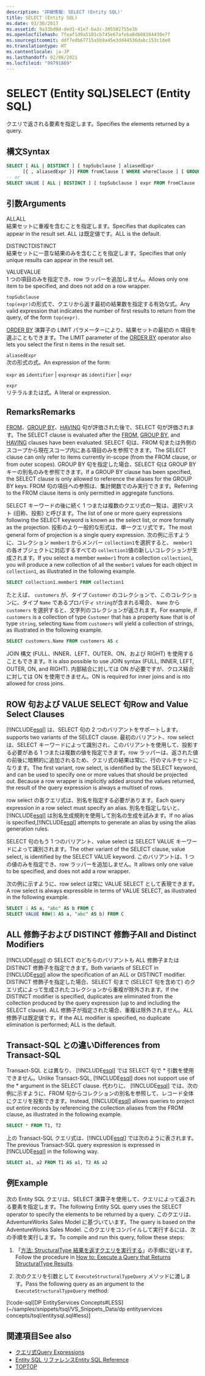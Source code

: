 ```yaml
---
description: '詳細情報: SELECT (Entity SQL)'
title: SELECT (Entity SQL)
ms.date: 03/30/2017
ms.assetid: 9a33bd0d-ded1-41e7-ba3c-305502755e3b
ms.openlocfilehash: 7feaf1d9a5101cb745e67afeba8d608104430e7f
ms.sourcegitcommit: ddf7edb67715a5b9a45e3dd44536dabc153c1de0
ms.translationtype: HT
ms.contentlocale: ja-JP
ms.lasthandoff: 02/06/2021
ms.locfileid: "99791869"
---
```

# <a name="select-entity-sql"></a><span data-ttu-id="1bdbc-103">SELECT (Entity SQL)</span><span class="sxs-lookup"><span data-stu-id="1bdbc-103">SELECT (Entity SQL)</span></span>

<span data-ttu-id="1bdbc-104">クエリで返される要素を指定します。</span><span class="sxs-lookup"><span data-stu-id="1bdbc-104">Specifies the elements returned by a query.</span></span>  
  
## <a name="syntax"></a><span data-ttu-id="1bdbc-105">構文</span><span class="sxs-lookup"><span data-stu-id="1bdbc-105">Syntax</span></span>  
  
```sql  
SELECT [ ALL | DISTINCT ] [ topSubclause ] aliasedExpr
      [{ , aliasedExpr }] FROM fromClause [ WHERE whereClause ] [ GROUP BY groupByClause [ HAVING havingClause ] ] [ ORDER BY orderByClause ]  
-- or  
SELECT VALUE [ ALL | DISTINCT ] [ topSubclause ] expr FROM fromClause [ WHERE whereClause ] [ GROUP BY groupByClause [ HAVING havingClause ] ] [ ORDER BY orderByClause  
```  
  
## <a name="arguments"></a><span data-ttu-id="1bdbc-106">引数</span><span class="sxs-lookup"><span data-stu-id="1bdbc-106">Arguments</span></span>  

 <span data-ttu-id="1bdbc-107">ALL</span><span class="sxs-lookup"><span data-stu-id="1bdbc-107">ALL</span></span>  
 <span data-ttu-id="1bdbc-108">結果セットに重複を含むことを指定します。</span><span class="sxs-lookup"><span data-stu-id="1bdbc-108">Specifies that duplicates can appear in the result set.</span></span> <span data-ttu-id="1bdbc-109">ALL は既定値です。</span><span class="sxs-lookup"><span data-stu-id="1bdbc-109">ALL is the default.</span></span>  
  
 <span data-ttu-id="1bdbc-110">DISTINCT</span><span class="sxs-lookup"><span data-stu-id="1bdbc-110">DISTINCT</span></span>  
 <span data-ttu-id="1bdbc-111">結果セットに一意な結果のみを含むことを指定します。</span><span class="sxs-lookup"><span data-stu-id="1bdbc-111">Specifies that only unique results can appear in the result set.</span></span>  
  
 <span data-ttu-id="1bdbc-112">VALUE</span><span class="sxs-lookup"><span data-stu-id="1bdbc-112">VALUE</span></span>  
 <span data-ttu-id="1bdbc-113">1 つの項目のみを指定でき、row ラッパーを追加しません。</span><span class="sxs-lookup"><span data-stu-id="1bdbc-113">Allows only one item to be specified, and does not add on a row wrapper.</span></span>  
  
 `topSubclause`  
 <span data-ttu-id="1bdbc-114">`top(expr)`の形式で、クエリから返す最初の結果数を指定する有効な式。</span><span class="sxs-lookup"><span data-stu-id="1bdbc-114">Any valid expression that indicates the number of first results to return from the query, of the form `top(expr)`.</span></span>  
  
 <span data-ttu-id="1bdbc-115">[ORDER BY](order-by-entity-sql.md) 演算子の LIMIT パラメーターにより、結果セットの最初の n 項目を選ぶこともできます。</span><span class="sxs-lookup"><span data-stu-id="1bdbc-115">The LIMIT parameter of the [ORDER BY](order-by-entity-sql.md) operator also lets you select the first n items in the result set.</span></span>  
  
 `aliasedExpr`  
 <span data-ttu-id="1bdbc-116">次の形式の式。</span><span class="sxs-lookup"><span data-stu-id="1bdbc-116">An expression of the form:</span></span>  
  
 <span data-ttu-id="1bdbc-117">`expr` as `identifier` &#124; `expr`</span><span class="sxs-lookup"><span data-stu-id="1bdbc-117">`expr` as `identifier` &#124; `expr`</span></span>  
  
 `expr`  
 <span data-ttu-id="1bdbc-118">リテラルまたは式。</span><span class="sxs-lookup"><span data-stu-id="1bdbc-118">A literal or expression.</span></span>  
  
## <a name="remarks"></a><span data-ttu-id="1bdbc-119">Remarks</span><span class="sxs-lookup"><span data-stu-id="1bdbc-119">Remarks</span></span>  

 <span data-ttu-id="1bdbc-120">[FROM](from-entity-sql.md)、[GROUP BY](group-by-entity-sql.md)、[HAVING](having-entity-sql.md) 句が評価された後で、SELECT 句が評価されます。</span><span class="sxs-lookup"><span data-stu-id="1bdbc-120">The SELECT clause is evaluated after the [FROM](from-entity-sql.md), [GROUP BY](group-by-entity-sql.md), and [HAVING](having-entity-sql.md) clauses have been evaluated.</span></span> <span data-ttu-id="1bdbc-121">SELECT 句は、FROM 句または外側のスコープから現在スコープ内にある項目のみを参照できます。</span><span class="sxs-lookup"><span data-stu-id="1bdbc-121">The SELECT clause can only refer to items currently in-scope (from the FROM clause, or from outer scopes).</span></span> <span data-ttu-id="1bdbc-122">GROUP BY 句を指定した場合、SELECT 句は GROUP BY キーの別名のみを参照できます。</span><span class="sxs-lookup"><span data-stu-id="1bdbc-122">If a GROUP BY clause has been specified, the SELECT clause is only allowed to reference the aliases for the GROUP BY keys.</span></span> <span data-ttu-id="1bdbc-123">FROM 句の項目への参照は、集計関数でのみ実行できます。</span><span class="sxs-lookup"><span data-stu-id="1bdbc-123">Referring to the FROM clause items is only permitted in aggregate functions.</span></span>  
  
 <span data-ttu-id="1bdbc-124">SELECT キーワードの後に続く 1 つまたは複数のクエリ式の一覧は、選択リスト (旧称、投影) と呼びます。</span><span class="sxs-lookup"><span data-stu-id="1bdbc-124">The list of one or more query expressions following the SELECT keyword is known as the select list, or more formally as the projection.</span></span> <span data-ttu-id="1bdbc-125">投影のより一般的な形式は、単一クエリ式です。</span><span class="sxs-lookup"><span data-stu-id="1bdbc-125">The most general form of projection is a single query expression.</span></span> <span data-ttu-id="1bdbc-126">次の例に示すように、コレクション `member1` からメンバー `collection1`を選択すると、 `member1` の各オブジェクトに対応するすべての `collection1`値の新しいコレクションが生成されます。</span><span class="sxs-lookup"><span data-stu-id="1bdbc-126">If you select a member `member1` from a collection `collection1`, you will produce a new collection of all the `member1` values for each object in `collection1`, as illustrated in the following example.</span></span>  
  
```sql  
SELECT collection1.member1 FROM collection1  
```  
  
 <span data-ttu-id="1bdbc-127">たとえば、 `customers` が、タイプ `Customer` のコレクションで、このコレクションに、タイプ `Name` であるプロパティ `string`が含まれる場合、 `Name` から `customers` を選択すると、文字列のコレクションが返されます。</span><span class="sxs-lookup"><span data-stu-id="1bdbc-127">For example, if `customers` is a collection of type `Customer` that has a property `Name` that is of type `string`, selecting `Name` from `customers` will yield a collection of strings, as illustrated in the following example.</span></span>  
  
```sql  
SELECT customers.Name FROM customers AS c  
```  
  
 <span data-ttu-id="1bdbc-128">JOIN 構文 (FULL、INNER、LEFT、OUTER、ON、および RIGHT) を使用することもできます。</span><span class="sxs-lookup"><span data-stu-id="1bdbc-128">It is also possible to use JOIN syntax (FULL, INNER, LEFT, OUTER, ON, and RIGHT).</span></span> <span data-ttu-id="1bdbc-129">内部結合に対しては ON が必要ですが、クロス結合に対しては ON を使用できません。</span><span class="sxs-lookup"><span data-stu-id="1bdbc-129">ON is required for inner joins and is nto allowed for cross joins.</span></span>  
  
## <a name="row-and-value-select-clauses"></a><span data-ttu-id="1bdbc-130">ROW 句および VALUE SELECT 句</span><span class="sxs-lookup"><span data-stu-id="1bdbc-130">Row and Value Select Clauses</span></span>  

 [!INCLUDE[esql](../../../../../../includes/esql-md.md)] <span data-ttu-id="1bdbc-131">は、SELECT 句の 2 つのバリアントをサポートします。</span><span class="sxs-lookup"><span data-stu-id="1bdbc-131">supports two variants of the SELECT clause.</span></span> <span data-ttu-id="1bdbc-132">最初のバリアント、row select は、SELECT キーワードによって識別され、このバリアントを使用して、投影する必要がある 1 つまたは複数の値を指定できます。row ラッパーは、返された値の前後に暗黙的に追加されるため、クエリ式の結果は常に、行のマルチセットになります。</span><span class="sxs-lookup"><span data-stu-id="1bdbc-132">The first variant, row select, is identified by the SELECT keyword, and can be used to specify one or more values that should be projected out. Because a row wrapper is implicitly added around the values returned, the result of the query expression is always a multiset of rows.</span></span>  
  
 <span data-ttu-id="1bdbc-133">row select の各クエリ式は、別名を指定する必要があります。</span><span class="sxs-lookup"><span data-stu-id="1bdbc-133">Each query expression in a row select must specify an alias.</span></span> <span data-ttu-id="1bdbc-134">別名を指定しないと、[!INCLUDE[esql](../../../../../../includes/esql-md.md)] は別名生成規則を使用して別名の生成を試みます。</span><span class="sxs-lookup"><span data-stu-id="1bdbc-134">If no alias is specified,[!INCLUDE[esql](../../../../../../includes/esql-md.md)] attempts to generate an alias by using the alias generation rules.</span></span>  
  
 <span data-ttu-id="1bdbc-135">SELECT 句のもう 1 つのバリアント、value select は SELECT VALUE キーワードによって識別されます。</span><span class="sxs-lookup"><span data-stu-id="1bdbc-135">The other variant of the SELECT clause, value select, is identified by the SELECT VALUE keyword.</span></span> <span data-ttu-id="1bdbc-136">このバリアントは、1 つの値のみを指定でき、row ラッパーを追加しません。</span><span class="sxs-lookup"><span data-stu-id="1bdbc-136">It allows only one value to be specified, and does not add a row wrapper.</span></span>  
  
 <span data-ttu-id="1bdbc-137">次の例に示すように、row select は常に VALUE SELECT として表現できます。</span><span class="sxs-lookup"><span data-stu-id="1bdbc-137">A row select is always expressible in terms of VALUE SELECT, as illustrated in the following example.</span></span>  
  
```sql  
SELECT 1 AS a, "abc" AS b FROM C  
SELECT VALUE ROW(1 AS a, "abc" AS b) FROM C
```  
  
## <a name="all-and-distinct-modifiers"></a><span data-ttu-id="1bdbc-138">ALL 修飾子および DISTINCT 修飾子</span><span class="sxs-lookup"><span data-stu-id="1bdbc-138">All and Distinct Modifiers</span></span>  

 <span data-ttu-id="1bdbc-139">[!INCLUDE[esql](../../../../../../includes/esql-md.md)] の SELECT のどちらのバリアントも ALL 修飾子または DISTINCT 修飾子を指定できます。</span><span class="sxs-lookup"><span data-stu-id="1bdbc-139">Both variants of SELECT in [!INCLUDE[esql](../../../../../../includes/esql-md.md)] allow the specification of an ALL or DISTINCT modifier.</span></span> <span data-ttu-id="1bdbc-140">DISTINCT 修飾子を指定した場合、SELECT 句まで (SELECT 句を含めて) のクエリ式によって生成されたコレクションから重複が除外されます。</span><span class="sxs-lookup"><span data-stu-id="1bdbc-140">If the DISTINCT modifier is specified, duplicates are eliminated from the collection produced by the query expression (up to and including the SELECT clause).</span></span> <span data-ttu-id="1bdbc-141">ALL 修飾子が指定された場合、重複は除外されません。ALL 修飾子は既定値です。</span><span class="sxs-lookup"><span data-stu-id="1bdbc-141">If the ALL modifier is specified, no duplicate elimination is performed; ALL is the default.</span></span>  
  
## <a name="differences-from-transact-sql"></a><span data-ttu-id="1bdbc-142">Transact-SQL との違い</span><span class="sxs-lookup"><span data-stu-id="1bdbc-142">Differences from Transact-SQL</span></span>  

 <span data-ttu-id="1bdbc-143">Transact-SQL とは異なり、 [!INCLUDE[esql](../../../../../../includes/esql-md.md)] では SELECT 句で \* 引数を使用できません。</span><span class="sxs-lookup"><span data-stu-id="1bdbc-143">Unlike Transact-SQL, [!INCLUDE[esql](../../../../../../includes/esql-md.md)] does not support use of the \* argument in the SELECT clause.</span></span>  <span data-ttu-id="1bdbc-144">代わりに、 [!INCLUDE[esql](../../../../../../includes/esql-md.md)] では、次の例に示すように、FROM 句からコレクションの別名を参照して、レコード全体にクエリを投影できます。</span><span class="sxs-lookup"><span data-stu-id="1bdbc-144">Instead, [!INCLUDE[esql](../../../../../../includes/esql-md.md)] allows queries to project out entire records by referencing the collection aliases from the FROM clause, as illustrated in the following example.</span></span>  
  
```sql  
SELECT * FROM T1, T2  
```  
  
 <span data-ttu-id="1bdbc-145">上の Transact-SQL クエリ式は、[!INCLUDE[esql](../../../../../../includes/esql-md.md)] では次のように表されます。</span><span class="sxs-lookup"><span data-stu-id="1bdbc-145">The previous Transact-SQL query expression is expressed in [!INCLUDE[esql](../../../../../../includes/esql-md.md)] in the following way.</span></span>  
  
```sql  
SELECT a1, a2 FROM T1 AS a1, T2 AS a2  
```  
  
## <a name="example"></a><span data-ttu-id="1bdbc-146">例</span><span class="sxs-lookup"><span data-stu-id="1bdbc-146">Example</span></span>  

 <span data-ttu-id="1bdbc-147">次の Entity SQL クエリは、SELECT 演算子を使用して、クエリによって返される要素を指定します。</span><span class="sxs-lookup"><span data-stu-id="1bdbc-147">The following Entity SQL query uses the SELECT operator to specify the elements to be returned by a query.</span></span> <span data-ttu-id="1bdbc-148">このクエリは、AdventureWorks Sales Model に基づいています。</span><span class="sxs-lookup"><span data-stu-id="1bdbc-148">The query is based on the AdventureWorks Sales Model.</span></span> <span data-ttu-id="1bdbc-149">このクエリをコンパイルして実行するには、次の手順を実行します。</span><span class="sxs-lookup"><span data-stu-id="1bdbc-149">To compile and run this query, follow these steps:</span></span>  
  
1. <span data-ttu-id="1bdbc-150">「[方法: StructuralType 結果を返すクエリを実行する](../how-to-execute-a-query-that-returns-structuraltype-results.md)」の手順に従います。</span><span class="sxs-lookup"><span data-stu-id="1bdbc-150">Follow the procedure in [How to: Execute a Query that Returns StructuralType Results](../how-to-execute-a-query-that-returns-structuraltype-results.md).</span></span>  
  
2. <span data-ttu-id="1bdbc-151">次のクエリを引数として `ExecuteStructuralTypeQuery` メソッドに渡します。</span><span class="sxs-lookup"><span data-stu-id="1bdbc-151">Pass the following query as an argument to the `ExecuteStructuralTypeQuery` method:</span></span>  
  
 [!code-sql[DP EntityServices Concepts#LESS](~/samples/snippets/tsql/VS_Snippets_Data/dp entityservices concepts/tsql/entitysql.sql#less)]  
  
## <a name="see-also"></a><span data-ttu-id="1bdbc-152">関連項目</span><span class="sxs-lookup"><span data-stu-id="1bdbc-152">See also</span></span>

- [<span data-ttu-id="1bdbc-153">クエリ式</span><span class="sxs-lookup"><span data-stu-id="1bdbc-153">Query Expressions</span></span>](query-expressions-entity-sql.md)
- [<span data-ttu-id="1bdbc-154">Entity SQL リファレンス</span><span class="sxs-lookup"><span data-stu-id="1bdbc-154">Entity SQL Reference</span></span>](entity-sql-reference.md)
- [<span data-ttu-id="1bdbc-155">TOP</span><span class="sxs-lookup"><span data-stu-id="1bdbc-155">TOP</span></span>](top-entity-sql.md)
